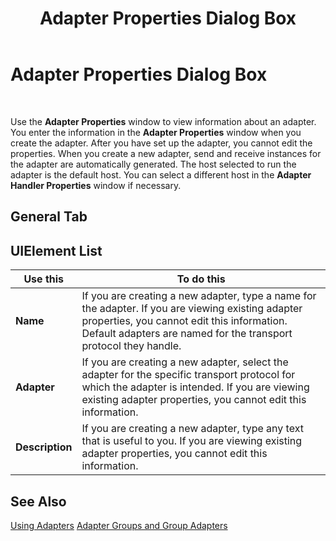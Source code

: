 ﻿---
title: Adapter Properties Dialog Box
TOCTitle: Adapter Properties Dialog Box
ms:assetid: 8ae16811-2905-4572-94fb-92a70278f6c1
ms:mtpsurl: https://msdn.microsoft.com/en-us/library/Aa561273(v=BTS.80)
ms:contentKeyID: 51529543
ms.date: 08/30/2017
mtps_version: v=BTS.80
f1_keywords:
- bts10.admin.adapter.properties
---

# Adapter Properties Dialog Box

 

Use the **Adapter Properties** window to view information about an adapter. You enter the information in the **Adapter Properties** window when you create the adapter. After you have set up the adapter, you cannot edit the properties. When you create a new adapter, send and receive instances for the adapter are automatically generated. The host selected to run the adapter is the default host. You can select a different host in the **Adapter Handler Properties** window if necessary.

## General Tab

## UIElement List

<table>
<thead>
<tr class="header">
<th>Use this</th>
<th>To do this</th>
</tr>
</thead>
<tbody>
<tr class="odd">
<td><strong>Name</strong></td>
<td>If you are creating a new adapter, type a name for the adapter. If you are viewing existing adapter properties, you cannot edit this information. Default adapters are named for the transport protocol they handle.</td>
</tr>
<tr class="even">
<td><strong>Adapter</strong></td>
<td>If you are creating a new adapter, select the adapter for the specific transport protocol for which the adapter is intended. If you are viewing existing adapter properties, you cannot edit this information.</td>
</tr>
<tr class="odd">
<td><strong>Description</strong></td>
<td>If you are creating a new adapter, type any text that is useful to you. If you are viewing existing adapter properties, you cannot edit this information.</td>
</tr>
</tbody>
</table>


## See Also

[Using Adapters](https://msdn.microsoft.com/en-us/library/aa578103\(v=bts.80\))  
[Adapter Groups and Group Adapters](https://msdn.microsoft.com/en-us/library/aa744384\(v=bts.80\))

